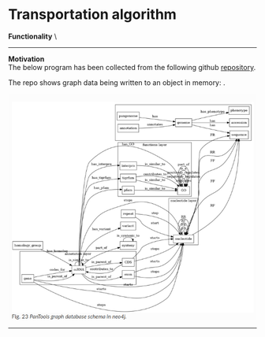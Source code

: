 # Transportation algorithm
**Functionality** \

****


**Motivation** \
The below program has been collected from the following github [repository](https://github.com/Citegraph/citegraph/tree/main).

The repo shows graph data being written to an object in memory: [](https://github.com/Citegraph/citegraph/blob/main/backend/src/main/java/io/citegraph/app/GraphController.java).


![Sample code](../../../../../docs/media/benchmarks/P4/full_schema.png)


****

